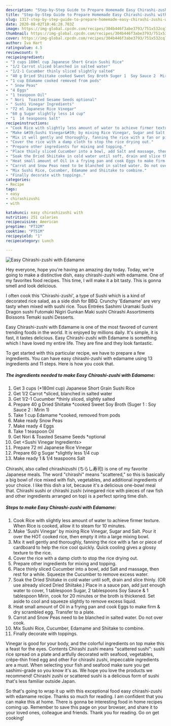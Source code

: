 ```yaml
---
description: "Step-by-Step Guide to Prepare Homemade Easy Chirashi-zushi with Edamame"
title: "Step-by-Step Guide to Prepare Homemade Easy Chirashi-zushi with Edamame"
slug: 1317-step-by-step-guide-to-prepare-homemade-easy-chirashi-zushi-with-edamame
date: 2020-08-02T10:46:28.703Z
image: https://img-global.cpcdn.com/recipes/304b446f3abe3793/751x532cq70/easy-chirashi-zushi-with-edamame-recipe-main-photo.jpg
thumbnail: https://img-global.cpcdn.com/recipes/304b446f3abe3793/751x532cq70/easy-chirashi-zushi-with-edamame-recipe-main-photo.jpg
cover: https://img-global.cpcdn.com/recipes/304b446f3abe3793/751x532cq70/easy-chirashi-zushi-with-edamame-recipe-main-photo.jpg
author: Iva Hart
ratingvalue: 4.5
reviewcount: 9
recipeingredient:
- "3 cups 180ml cup Japanese Short Grain Sushi Rice"
- "1/2 Carrot sliced blanched in salted water"
- "1/2-1 Cucumber thinly sliced slightly salted"
- "40 g Dried Shiitake cooked Sweet Soy Broth Suger 1  Soy Sauce 2  Mirin 1"
- "1 cup Edamame cooked removed from pods"
- " Snow Peas"
- "4 Eggs"
- "1 teaspoon Oil"
- " Nori  Toasted Sesame Seeds optional"
- " Sushi Vinegar Ingredients"
- "72 ml Japanese Rice Vinegar"
- "60 g Sugar slightly less 14 cup"
- "1  14 teaspoons Salt"
recipeinstructions:
- "Cook Rice with slightly less amount of water to achieve firmer texture. When Rice is cooked, allow it to steam for 10 minutes."
- "Make &#39;Sushi Vinegar&#39; by mixing Rice Vinegar, Sugar and Salt. Pour it over the HOT cooked rice, then empty it into a large mixing bowl."
- "Mix it well gently and thoroughly, fanning the rice with a fan or piece of cardboard to help the rice cool quickly. Quick cooling gives a glossy texture to the rice."
- "Cover the rice with a damp cloth to stop the rice drying out."
- "Prepare other ingredients for mixing and topping."
- "Place thinly sliced Cucumber into a bowl, add Salt and massage, then rest for a while. Squeeze the Cucumber to remove excess water."
- "Soak the Dried Shiitake in cold water until soft, drain and slice thinly. (OR use already sliced Dried Shiitake.) Place in a sauce pan, add just enough water to cover, 1 tablespoon Sugar, 2 tablespoons Soy Sauce &amp; 1 tablespoon Mirin, cook for 20 minutes or the broth is thickened. Set aside to cool and squeeze slightly to remove excess liquid."
- "Heat small amount of Oil in a frying pan and cook Eggs to make firm &amp; dry scrambled egg. Transfer to a plate."
- "Carrot and Snow Peas need to be blanched in salted water. Do not over cook."
- "Mix Sushi Rice, Cucumber, Edamame and Shiitake to combine."
- "Finally decorate with toppings."
categories:
- Recipe
tags:
- easy
- chirashizushi
- with

katakunci: easy chirashizushi with 
nutrition: 251 calories
recipecuisine: American
preptime: "PT32M"
cooktime: "PT51M"
recipeyield: "1"
recipecategory: Lunch

---
```



![Easy Chirashi-zushi with Edamame](https://img-global.cpcdn.com/recipes/304b446f3abe3793/751x532cq70/easy-chirashi-zushi-with-edamame-recipe-main-photo.jpg)

Hey everyone, hope you're having an amazing day today. Today, we're going to make a distinctive dish, easy chirashi-zushi with edamame. One of my favorites food recipes. This time, I will make it a bit tasty. This is gonna smell and look delicious.

I often cook this &#39;Chirashi-zushi&#39;, a type of Sushi which is a kind of decorated rice salad, as a side dish for BBQ. Crunchy &#39;Edamame&#39; are very tasty when mixed with sushi rice. Tous Entrées Sashimi Uramaki Sushi Dragon sushi Futomaki Nigiri Gunkan Maki sushi Chirashi Assortiments Boissons Temaki sushi Desserts.

Easy Chirashi-zushi with Edamame is one of the most favored of current trending foods in the world. It is enjoyed by millions daily. It's simple, it is fast, it tastes delicious. Easy Chirashi-zushi with Edamame is something which I have loved my entire life. They are fine and they look fantastic.


To get started with this particular recipe, we have to prepare a few ingredients. You can have easy chirashi-zushi with edamame using 13 ingredients and 11 steps. Here is how you cook that.

<!--inarticleads1-->

##### The ingredients needed to make Easy Chirashi-zushi with Edamame:

1. Get 3 cups (*180ml cup) Japanese Short Grain Sushi Rice
1. Get 1/2 Carrot *sliced, blanched in salted water
1. Get 1/2-1 Cucumber *thinly sliced, slightly salted
1. Prepare 40 g Dried Shiitake *cooked Sweet Soy Broth (Suger 1 : Soy Sauce 2 : Mirin 1)
1. Take 1 cup Edamame *cooked, removed from pods
1. Make ready  Snow Peas
1. Make ready 4 Eggs
1. Take 1 teaspoon Oil
1. Get  Nori &amp; Toasted Sesame Seeds *optional
1. Get  &lt;Sushi Vinegar Ingredients&gt;
1. Prepare 72 ml Japanese Rice Vinegar
1. Prepare 60 g Sugar *slightly less 1/4 cup
1. Make ready 1 &amp; 1/4 teaspoons Salt


Chirashi, also called chirashizushi (ちらし寿司) is one of my favorite Japanese meals. The word &#34;chirashi&#34; means &#34;scattered,&#34; so this is basically a big bowl of rice mixed with fish, vegetables, and additional ingredients of your choice. I like this dish a lot, because it&#39;s a delicious one-bowl meal that. Chirashi sushi or chirashi zushi (vinegared rice with pieces of raw fish and other ingredients arranged on top) is a perfect spring time dish. 

<!--inarticleads2-->

##### Steps to make Easy Chirashi-zushi with Edamame:

1. Cook Rice with slightly less amount of water to achieve firmer texture. When Rice is cooked, allow it to steam for 10 minutes.
1. Make &#39;Sushi Vinegar&#39; by mixing Rice Vinegar, Sugar and Salt. Pour it over the HOT cooked rice, then empty it into a large mixing bowl.
1. Mix it well gently and thoroughly, fanning the rice with a fan or piece of cardboard to help the rice cool quickly. Quick cooling gives a glossy texture to the rice.
1. Cover the rice with a damp cloth to stop the rice drying out.
1. Prepare other ingredients for mixing and topping.
1. Place thinly sliced Cucumber into a bowl, add Salt and massage, then rest for a while. Squeeze the Cucumber to remove excess water.
1. Soak the Dried Shiitake in cold water until soft, drain and slice thinly. (OR use already sliced Dried Shiitake.) Place in a sauce pan, add just enough water to cover, 1 tablespoon Sugar, 2 tablespoons Soy Sauce &amp; 1 tablespoon Mirin, cook for 20 minutes or the broth is thickened. Set aside to cool and squeeze slightly to remove excess liquid.
1. Heat small amount of Oil in a frying pan and cook Eggs to make firm &amp; dry scrambled egg. Transfer to a plate.
1. Carrot and Snow Peas need to be blanched in salted water. Do not over cook.
1. Mix Sushi Rice, Cucumber, Edamame and Shiitake to combine.
1. Finally decorate with toppings.


Vinegar is good for your body, and the colorful ingredients on top make this a feast for the eyes. Contents Chirashi zushi means &#34;scattered sushi&#34;: sushi rice spread on a plate and artfully decorated with seafood, vegetables, crêpe-thin fried egg and other For chirashi zushi, impeccable ingredients are a must. When selecting your fish and seafood make sure you get sashimi-grade so you know it&#39;s as. We hope you love the products we recommend! Chirashi zushi or scattered sushi is a delicious form of sushi that&#39;s less familiar outside Japan. 

So that's going to wrap it up with this exceptional food easy chirashi-zushi with edamame recipe. Thanks so much for reading. I am confident that you can make this at home. There is gonna be interesting food in home recipes coming up. Remember to save this page on your browser, and share it to your loved ones, colleague and friends. Thank you for reading. Go on get cooking!
